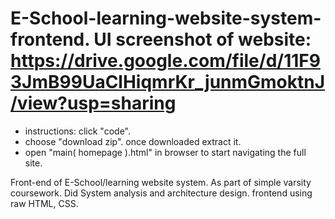 # E-School-learning-website-system-frontend. UI screenshot of website: https://drive.google.com/file/d/11F93JmB99UaClHiqmrKr_junmGmoktnJ/view?usp=sharing
* instructions: click "code". 
* choose "download zip". once downloaded extract it. 
* open "main( homepage ).html" in browser to start navigating the full site.

Front-end of E-School/learning website system. As part of simple varsity coursework. Did System analysis and architecture design. frontend using raw HTML, CSS. 

